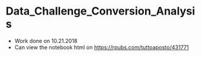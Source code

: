 # Data_Challenge_Conversion_Analysis
- Work done on 10.21.2018
- Can view the notebook html on https://rpubs.com/tuttoaposto/431771
